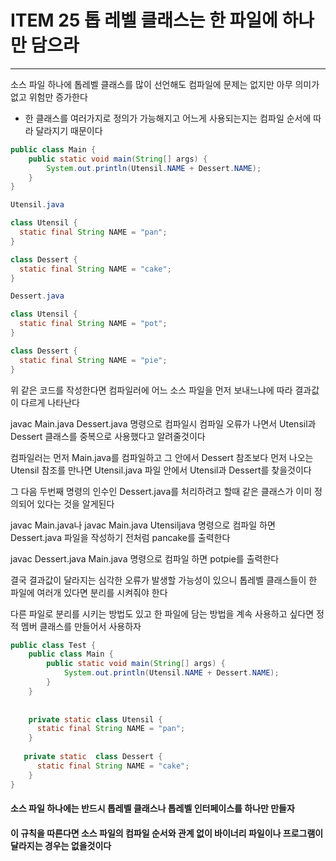# ITEM 25 톱 레벨 클래스는 한 파일에 하나만 담으라

--------------------------------------------

소스 파일 하나에 톱레벨 클래스를 많이 선언해도 컴파일에 문제는 없지만 아무 의미가 없고 위험만 증가한다
* 한 클래스를 여러가지로 정의가 가능해지고 어느게 사용되는지는 컴파일 순서에 따라 달라지기 때문이다

````java
public class Main {
    public static void main(String[] args) {
        System.out.println(Utensil.NAME + Dessert.NAME);
    }
}
````

````java
Utensil.java

class Utensil {
  static final String NAME = "pan";
}

class Dessert {
  static final String NAME = "cake";
}
````
````java
Dessert.java

class Utensil {
  static final String NAME = "pot";
}

class Dessert {
  static final String NAME = "pie";
}
````

위 같은 코드를 작성한다면 컴파일러에 어느 소스 파일을 먼저 보내느냐에 따라 결과값이 다르게 나타난다 

javac Main.java Dessert.java 명령으로 컴파일시 컴파일 오류가 나면서 Utensil과 Dessert 클래스를 중복으로 사용했다고 알려줄것이다

컴파일러는 먼저 Main.java를 컴파일하고 그 안에서 Dessert 참조보다 먼저 나오는 Utensil 참조를 만나면 Utensil.java 파일 안에서 Utensil과 Dessert를 찾을것이다

그 다음 두번째 명령의 인수인 Dessert.java를 처리하려고 할때 같은 클래스가 이미 정의되어 있다는 것을 알게된다

javac Main.java나 javac Main.java Utensiljava 명령으로 컴파일 하면 Dessert.java 파일을 작성하기 전처럼 pancake를 출력한다

javac Dessert.java Main.java 명령으로 컴파일 하면 potpie를 출력한다

결국 결과값이 달라지는 심각한 오류가 발생할 가능성이 있으니 톱레벨 클래스들이 한 파일에 여러개 있다면 분리를 시켜줘야 한다

다른 파일로 분리를 시키는 방법도 있고 한 파일에 담는 방법을 계속 사용하고 싶다면 정적 멤버 클래스를 만들어서 사용하자

```` java
public class Test {
    public class Main {
        public static void main(String[] args) {
            System.out.println(Utensil.NAME + Dessert.NAME);
        }
    }
    
    
    private static class Utensil {
      static final String NAME = "pan";
    }
    
   private static  class Dessert {
      static final String NAME = "cake";
    }    
}
````
#### 소스 파일 하나에는 반드시 톱레벨 클래스나 톱레벨 인터페이스를 하나만 만들자
#### 이 규칙을 따른다면 소스 파일의 컴파일 순서와 관계 없이 바이너리 파일이나 프로그램이 달라지는 경우는 없을것이다